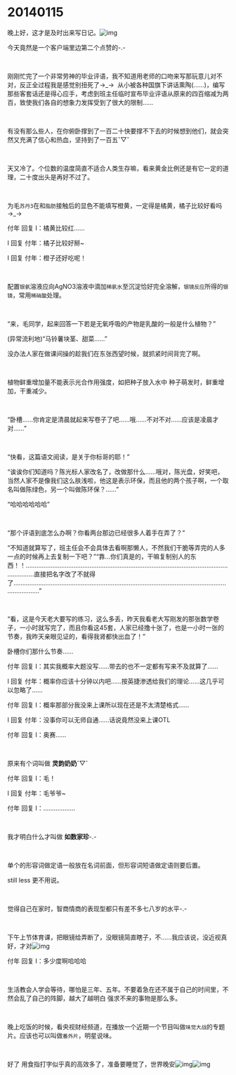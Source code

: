 # 20140115

晚上好，这才是及时出来写日记。![img](http://qzs.qq.com/qzone/em/e175.gif)

今天竟然是一个客户端里边第二个点赞的-.-

<br/>

刚刚忙完了一个非常劳神的毕业评语，我不知道用老师的口吻来写那玩意儿对不对，反正全过程我是感觉别扭死了→_→  从小被各种国旗下讲话熏陶(……)，编写那些客套话还是得心应手，考虑到班主任临时宣布毕业评语从原来的四百缩减为两百，致使我们各自的想象力发挥受到了很大的限制……

<br/>

有没有那么些人，在你俯卧撑到了一百二十快要撑不下去的时候想到他们，就会突然又充满了信心和热血，坚持到了一百五ˇ▽ˇ

<br/>

天又冷了。个位数的温度简直不适合人类生存嘛，看来黄金比例还是有它一定的道理，二十度出头是再好不过了。

<br/>

为毛`苏丹3`在和`脂肪`接触后的显色不能填写橙黄，一定得是橘黄，橘子比较好看吗→_→

付年 回复 I：橘黄比较红……

I 回复 付年：橘子比较好掰~

I 回复 付年：橙子还好吃呢！

<br/>

配置`银氨`溶液应向AgNO3溶液中滴加`稀氨水`至沉淀恰好完全溶解，`银镜反应`所得的`银镜`，常用`稀硝酸`处理。

<br/>

“来，毛同学，起来回答一下若是无氧呼吸的产物是乳酸的一般是什么植物？”

(异常流利地)“马铃薯块茎、甜菜……”

没办法人家在做课间操的趁我们在东张西望时候，就抓紧时间背完了啊。

<br/>

植物鲜重增加量不能表示光合作用强度，如把种子放入水中 种子萌发时，鲜重增加，干重减少。

<br/>

“卧槽…...你肯定是清晨就起来写卷子了吧……哦……不对不对……应该是凌晨才对……”

<br/>

“快看，这篇语文阅读，是关于你标哥的耶！”

“诶诶你们知道吗？陈光标人家改名了，改做那什么…...哦对，陈光盘，好笑吧，当然人家不是像我们这么肤浅啦，他这是表示环保，而且他的两个孩子啊，一个取名叫做陈绿色，另一个叫做陈环保？……”

“哈哈哈哈哈哈”

<br/>

“那个评语到底怎么办啊？你看两台那边已经很多人着手在弄了？”

“不知道就算写了，班主任会不会具体去看啊那懒人，不然我们干脆等弄完的人多一点的时候再上去复制一下吧？”“靠…你们真是的，干嘛复制别人的东西！！…………………………………………………………………………………………………………………直接把名字改了不就得了…………………………………………………………………………………………………………………………”

<br/>

“看，这是今天老大要写的练习，这么多丢，昨天我看老大写刚发的那张数学卷子，一小时就写完了，而且你看这45套，人家已经撸十张了，也是一小时一张的节奏，我昨天亲眼见证的，看得我肾都快出血了！”

卧槽你们那什么节奏……

付年 回复 I：其实我概率大题没写……带去的也不一定都有写来不及就算了…...

I 回复 付年：概率你应该十分钟以内吧...…按英捷渗透给我们的理论……这几乎可以忽略了…...

付年 回复 I：概率那部分我没来上课所以现在还是不太清楚格式…...

I 回复 付年：没事你可以无师自通…...话说竟然没来上课OTL

付年 回复 I：奥赛…...

<br/>

原来有个词叫做 **灵韵奶奶**ˇ▽ˇ

付年 回复 I：毛！

I 回复 付年：毛爷爷~

付年 回复 I：………………

<br/>

我才明白什么才叫做 **如数家珍**-.-

<br/>

单个的形容词做定语一般放在名词前面，但形容词短语做定语则要后置。

still less 更不用说。

<br/>

觉得自己在家时，智商情商的表现型都只有差不多七八岁的水平-.-

<br/>

下午上节体育课，把眼镜给弄断了，没眼镜简直瞎子，不…...我应该说，没近视真好，才对![img](http://qzonestyle.gtimg.cn/qzone/em/e118.png)

付年 回复 I：多少度啊哈哈哈

<br/>

生活教会人学会等待，哪怕是三年、五年。不要着急在还不属于自己的时间里，不然会乱了自己的阵脚，越大了越明白 强求不来的事物是那么多。

<br/>

晚上吃饭的时候，看央视财经频道，在播放一个近期一个节目叫做`味觉大战`的专题片。应该也可以叫做`番外片`，明星说味。

<br/>

好了 用食指打字似乎真的高效多了，准备要睡觉了，世界晚安![img](http://qzonestyle.gtimg.cn/qzone/em/e175.png)![img](http://qzonestyle.gtimg.cn/qzone/em/e175.png)